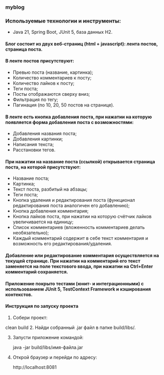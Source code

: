 ### myblog

### Используемые технологии и инструменты:

* Java 21, Spring Boot, JUnit 5, база данных H2.

#### Блог состоит из двух веб-страниц (html + javascript): лента постов, страница поста.

#### В ленте постов присутствуют:
* Превью поста (название, картинка);
* Количество комментариев к посту;
* Количество лайков к посту;
* Теги поста;
* Посты отображаются сверху вниз;
* Фильтрация по тегу;
* Пагинация (по 10, 20, 50 постов на странице).

#### В ленте есть кнопка добавления поста, при нажатии на которую появляется форма добавления поста с возможностями:
* Добавления названия поста;
* Добавления картинки;
* Написания текста;
* Расстановки тегов.

#### При нажатии на название поста (ссылкой) открывается страница поста, на которой присутствуют:
* Название поста;
* Картинка;
* Текст поста, разбитый на абзацы;
* Теги поста;
* Кнопка удаления и редактирования поста (функционал редактирования поста аналогичен его добавлению);
* Кнопка добавления комментария;
* Кнопка лайков поста, при нажатии на которую счётчик лайков увеличивается на единицу;
* Список комментариев (вложенность комментариев делать необязательно);
* Каждый комментарий содержит в себе текст комментария и возможность его редактирования/удаления.

#### Добавление или редактирование комментария осуществляется на текущей странице. При нажатии на комментарий его текст заменяется на поле текстового ввода, при нажатии на Ctrl+Enter комментарий сохраняется.
#### Приложение покрыто тестами (юнит- и интеграционными) с использованием JUnit 5, TestContext Framework и кэширования контекстов.

#### Инструкция по запуску проекта


1. Собери проект:

clean build
2. Найди собранный .jar файл в папке build/libs/.

3. Запусти приложение командой:

   java -jar build/libs/имя-файла.jar

4. Открой браузер и перейди по адресу:

   http://localhost:8081
   
